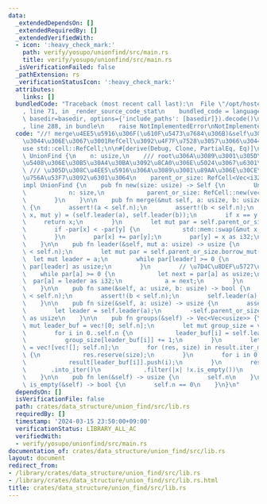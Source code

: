 ```yaml
---
data:
  _extendedDependsOn: []
  _extendedRequiredBy: []
  _extendedVerifiedWith:
  - icon: ':heavy_check_mark:'
    path: verify/yosupo/unionfind/src/main.rs
    title: verify/yosupo/unionfind/src/main.rs
  _isVerificationFailed: false
  _pathExtension: rs
  _verificationStatusIcon: ':heavy_check_mark:'
  attributes:
    links: []
  bundledCode: "Traceback (most recent call last):\n  File \"/opt/hostedtoolcache/Python/3.10.14/x64/lib/python3.10/site-packages/onlinejudge_verify/documentation/build.py\"\
    , line 71, in _render_source_code_stat\n    bundled_code = language.bundle(stat.path,\
    \ basedir=basedir, options={'include_paths': [basedir]}).decode()\n  File \"/opt/hostedtoolcache/Python/3.10.14/x64/lib/python3.10/site-packages/onlinejudge_verify/languages/rust.py\"\
    , line 288, in bundle\n    raise NotImplementedError\nNotImplementedError\n"
  code: "//! merge\u4EE5\u5916\u306F(\u610F\u5473\u7684\u306B)&self\u306B\u3057\u305F\
    \u3044\u306E\u3067\u3001RefCell\u3092\u4F7F\u7528\u3057\u3066\u3044\u308B\n\n\
    use std::cell::RefCell;\n\n#[derive(Debug, Clone, PartialEq, Eq)]\npub struct\
    \ UnionFind {\n    n: usize,\n    /// root\u306A\u3089\u3001\u305D\u306E\u96C6\
    \u5408\u306E\u30B5\u30A4\u30BA\u3092\u8CA0\u306E\u5024\u3067\u6301\u3064\n   \
    \ /// \u305D\u308C\u4EE5\u5916\u306A\u3089\u3001\u89AA\u306E\u30CE\u30FC\u30C9\
    \u756A\u53F7\u3092\u6301\u3064\n    parent_or_size: RefCell<Vec<i32>>,\n}\n\n\
    impl UnionFind {\n    pub fn new(size: usize) -> Self {\n        UnionFind {\n\
    \            n: size,\n            parent_or_size: RefCell::new(vec![-1; size]),\n\
    \        }\n    }\n\n    pub fn merge(&mut self, a: usize, b: usize) -> usize\
    \ {\n        assert!(a < self.n);\n        assert!(b < self.n);\n        let (mut\
    \ x, mut y) = (self.leader(a), self.leader(b));\n        if x == y {\n       \
    \     return x;\n        }\n        let mut par = self.parent_or_size.borrow_mut();\n\
    \        if -par[x] < -par[y] {\n            std::mem::swap(&mut x, &mut y);\n\
    \        }\n        par[x] += par[y];\n        par[y] = x as i32;\n        x\n\
    \    }\n\n    pub fn leader(&self, mut a: usize) -> usize {\n        assert!(a\
    \ < self.n);\n        let mut par = self.parent_or_size.borrow_mut();\n      \
    \  let mut leader = a;\n        while par[leader] >= 0 {\n            leader =\
    \ par[leader] as usize;\n        }\n        // \u7D4C\u8DEF\u5727\u7E2E\n    \
    \    while par[a] >= 0 {\n            let next = par[a] as usize;\n          \
    \  par[a] = leader as i32;\n            a = next;\n        }\n        leader\n\
    \    }\n\n    pub fn same(&self, a: usize, b: usize) -> bool {\n        assert!(a\
    \ < self.n);\n        assert!(b < self.n);\n        self.leader(a) == self.leader(b)\n\
    \    }\n\n    pub fn size(&self, a: usize) -> usize {\n        assert!(a < self.n);\n\
    \        let leader = self.leader(a);\n        -self.parent_or_size.borrow()[leader]\
    \ as usize\n    }\n\n    pub fn groups(&self) -> Vec<Vec<usize>> {\n        let\
    \ mut leader_buf = vec![0; self.n];\n        let mut group_size = vec![0; self.n];\n\
    \        for i in 0..self.n {\n            leader_buf[i] = self.leader(i);\n \
    \           group_size[leader_buf[i]] += 1;\n        }\n        let mut result\
    \ = vec![vec![]; self.n];\n        for (res, size) in result.iter_mut().zip(group_size)\
    \ {\n            res.reserve(size);\n        }\n        for i in 0..self.n {\n\
    \            result[leader_buf[i]].push(i);\n        }\n        result\n     \
    \       .into_iter()\n            .filter(|x| !x.is_empty())\n            .collect::<Vec<Vec<usize>>>()\n\
    \    }\n\n    pub fn len(&self) -> usize {\n        self.n\n    }\n\n    pub fn\
    \ is_empty(&self) -> bool {\n        self.n == 0\n    }\n}\n"
  dependsOn: []
  isVerificationFile: false
  path: crates/data_structure/union_find/src/lib.rs
  requiredBy: []
  timestamp: '2024-03-15 23:50:00+09:00'
  verificationStatus: LIBRARY_ALL_AC
  verifiedWith:
  - verify/yosupo/unionfind/src/main.rs
documentation_of: crates/data_structure/union_find/src/lib.rs
layout: document
redirect_from:
- /library/crates/data_structure/union_find/src/lib.rs
- /library/crates/data_structure/union_find/src/lib.rs.html
title: crates/data_structure/union_find/src/lib.rs
---
```

